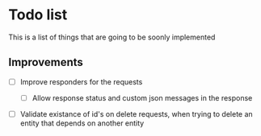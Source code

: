 # Todo list
This is a list of things that are going to be soonly implemented

## Improvements
- [ ] Improve responders for the requests
    - [ ] Allow response status and custom json messages in the response

- [ ] Validate existance of id's on delete requests, when trying to delete an entity that depends on another entity

